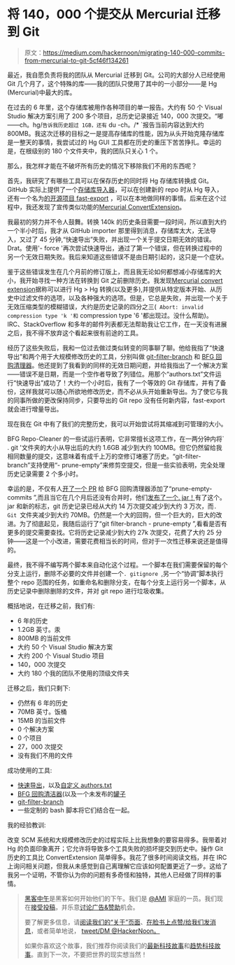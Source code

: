 # 将 140，000 个提交从 Mercurial 迁移到 Git

> 原文：<https://medium.com/hackernoon/migrating-140-000-commits-from-mercurial-to-git-5cf46f134261>

最近，我自愿负责将我的团队从 Mercurial 迁移到 Git。公司的大部分人已经使用 Git 几个月了，这个特殊的库——我的团队只使用了其中的一小部分——是 Hg (Mercurial)中最大的库。

在过去的 6 年里，这个存储库被用作各种项目的单一报告。大约有 50 个 Visual Studio 解决方案引用了 200 多个项目，总历史记录接近 140，000 次提交。“嘟——ch。hg/`告诉我历史超过 1GB，还有` du -ch。/* `报告当前内容达到大约 800MB。我这次迁移的目标之一是提高存储库的性能，因为从头开始克隆存储库是一整天的事情，我尝试过的 Hg GUI 工具都在历史的重压下苦苦挣扎。幸运的是，在根级别的 180 个文件夹中，我的团队只关心 1 个。

那么，我怎样才能在不破坏所有历史的情况下移除我们不用的东西呢？

首先，我研究了有哪些工具可以在保存历史的同时将 Hg 存储库转换成 Git。GitHub 实际上提供了一个[存储库导入器](https://help.github.com/articles/about-github-importer/)，可以在创建新的 repo 时从 Hg 导入，还有一个名为[的开源项目 fast-export](https://github.com/frej/fast-export) ，可以在本地做同样的事情。后来在这个过程中，我还发现了宣传类似功能的[Mercurial ConvertExtension](https://www.mercurial-scm.org/wiki/ConvertExtension)。

我最初的努力并不令人鼓舞。转换 140k 的历史条目需要一段时间，所以直到大约一个半小时后，我才从 GitHub importer 那里得到消息，存储库太大，无法导入，又过了 45 分钟,“快速导出”失败，并出现一个关于提交日期无效的错误。Drat。使用'- force '再次尝试快速导出，通过了第一个错误，但在转换过程中的另一个无效日期失败。我后来知道这些错误不是由日期引起的，这只是一个症状。

鉴于这些错误发生在几个月前的修订版上，而且我无论如何都想减小存储库的大小，我开始寻找一种方法在转换到 Git 之前删除历史。我发现[Mercurial convert extension](https://www.mercurial-scm.org/wiki/ConvertExtension)据称可以进行 Hg > Hg 转换(以及更多),并提供从特定版本开始、从历史中过滤文件的选项，以及各种强大的选项。但是，它总是失败，并出现一个关于无效压缩类型的模糊错误，大约是历史记录的四分之三(` Abort: invalid compression type 'k '和` compression type '6 '都出现过。没什么帮助)。IRC、StackOverflow 和多年的邮件列表都无法帮助我让它工作，在一天没有进展之后，我不得不放弃这个看起来很有前途的工具。

经历了这些失败后，我和一位过去做过类似转变的同事聊了聊。他给我指了“快速导出”和两个用于大规模修改历史的工具，分别叫做 [git-filter-branch](https://git-scm.com/docs/git-filter-branch) 和 [BFG 回购清理器](https://rtyley.github.io/bfg-repo-cleaner/)。他还提到了我看到的同样的无效日期问题，并给我指出了一个解决方案——错误不是日期，而是一个空作者导致了列错位。用那个“authors.txt”文件运行“快速导出”成功了！大约一个小时后，我有了一个等效的 Git 存储库，并有了备份，这样我就可以随心所欲地修改历史，而不必从头开始重新导出。为了使它与我的同事所做的更改保持同步，只要导出的 Git repo 没有任何新内容，fast-export 就会进行增量导出。

现在我在 Git 中有了我们的完整历史，我可以开始尝试将其缩减到可管理的大小。

BFG Repo-Cleaner 的一些试运行表明，它非常擅长这项工作，在一两分钟内将` . git '文件夹的大小从导出后的大约 1.6GB 减少到大约 100MB。但它仍然留给我相同数量的提交，这意味着有成千上万的空修订堵塞了历史。“git-filter-branch”支持使用“- prune-empty”来修剪空提交，但是一些实验表明，完全处理历史记录需要 2 个多小时。

幸运的是，不仅有人[开了一个 PR](https://github.com/rtyley/bfg-repo-cleaner/pull/147) 给 BFG 回购清理器添加了“prune-empty-commits ”,而且当它在几个月后还没有合并时，他们[发布了一个. jar！](https://github.com/rtyley/bfg-repo-cleaner/pull/147#issuecomment-224770369)有了这个。jar 和新的标志，git 历史记录已经从大约 14 万次提交减少到大约 3 万次，而`. Git `文件夹减少到大约 70MB。仍然是一个大的回购，但一个巨大的，巨大的改进。为了彻底起见，我随后运行了“git filter-branch - prune-empty ”,看看是否有更多的提交需要查找。它将历史记录减少到大约 27k 次提交，花费了大约 25 分钟——这是一个小改进，需要花费相当长的时间，但对于一次性迁移来说还是值得的。

最终，我不得不编写两个脚本来自动化这个过程。一个脚本在我们需要保留的每个分支上运行，删除不必要的文件并创建一个`. gitignore `,另一个“协调”脚本执行整个 repo 范围的任务，如重命名和删除分支，在每个分支上运行另一个脚本，从历史记录中删除删除的文件，并对 git repo 进行垃圾收集。

概括地说，在迁移之前，我们有:

*   6 年的历史
*   1.2GB 英寸。汞
*   800MB 的当前文件
*   大约 50 个 Visual Studio 解决方案
*   大约 200 个 Visual Studio 项目
*   140，000 次提交
*   大约 180 个我的团队不使用的顶级文件夹

迁移之后，我们只剩下:

*   仍然有 6 年的历史
*   70MB 英寸。饭桶
*   15MB 的当前文件
*   0 个解决方案
*   0 个项目
*   27，000 次提交
*   没有我们不用的文件

成功使用的工具:

*   [快速导出](https://github.com/frej/fast-export)，以及[自定义 authors.txt](https://github.com/frej/fast-export/issues/15#issuecomment-65903469)
*   [BFG 回购清洁器](https://rtyley.github.io/bfg-repo-cleaner/)(以及一个未发布的[罐子](https://github.com/rtyley/bfg-repo-cleaner/pull/147#issuecomment-224770369)
*   [git-filter-branch](https://git-scm.com/docs/git-filter-branch)
*   一些定制的 bash 脚本将它们结合在一起。

我的经验教训:

改变 SCM 系统和大规模修改历史的过程实际上比我想象的要容易得多。我带着对 Hg 的负面印象离开；它允许将导致多个工具失败的损坏提交到历史中。操作 Git 历史的工具比 ConvertExtension 简单得多。我花了很多时间阅读文档，并在 IRC 上询问相关问题，但我从未感觉到自己离理解它应该如何配置更近了一步。这给了我另一个证明，不管你认为你的问题有多奇怪和独特，其他人已经做了同样的事情。

> [黑客中午](http://bit.ly/Hackernoon)是黑客如何开始他们的下午。我们是 [@AMI](http://bit.ly/atAMIatAMI) 家庭的一员。我们现在[接受投稿](http://bit.ly/hackernoonsubmission)，并乐意[讨论广告&赞助](mailto:partners@amipublications.com)机会。
> 
> 要了解更多信息，请[阅读我们的“关于”页面](https://goo.gl/4ofytp)、[在脸书上点赞/给我们发消息](http://bit.ly/HackernoonFB)，或者简单地说， [tweet/DM @HackerNoon。](https://goo.gl/k7XYbx)
> 
> 如果你喜欢这个故事，我们推荐你阅读我们的[最新科技故事](http://bit.ly/hackernoonlatestt)和[趋势科技故事](https://hackernoon.com/trending)。直到下一次，不要把世界的现实想当然！